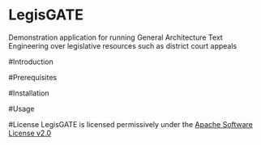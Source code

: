 # LegisGATE
Demonstration application for running General Architecture Text Engineering over legislative resources such as district court appeals

#Introduction

#Prerequisites

#Installation

#Usage

#License
LegisGATE is licensed permissively under the [Apache Software License v2.0](http://www.apache.org/licenses/LICENSE-2.0)
